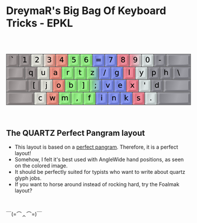 DreymaR's Big Bag Of Keyboard Tricks - EPKL
===========================================
<br><br>

![QUARTZ help image](./QUARTZ_ANS_EPKL.png)

<br>

The QUARTZ Perfect Pangram layout
---------------------------------
- This layout is based on a [perfect pangram][WikPan]. Therefore, it is a perfect layout!
- Somehow, I felt it's best used with AngleWide hand positions, as seen on the colored image.
- It should be perfectly suited for typists who want to write about quartz glyph jobs.
- If you want to horse around instead of rocking hard, try the Foalmak layout?
<br>

￣(=⌒ᆺ⌒=)￣

[WikPan]: https://en.wikipedia.org/wiki/Pangram (Wikipedia on pangrams)